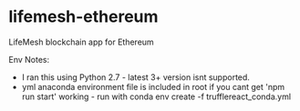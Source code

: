 # lifemesh-ethereum

LifeMesh blockchain app for Ethereum

Env Notes:
 - I ran this using Python 2.7 - latest 3+ version isnt supported. 
 - yml anaconda environment file is included in root if you cant get 'npm run start' working - run with conda env create -f trufflereact_conda.yml